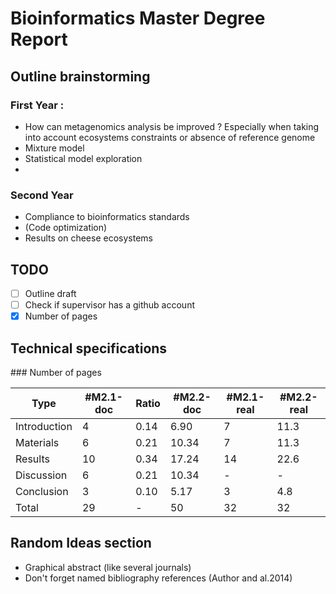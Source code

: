 # Bioinformatics Master Degree Report

## Outline brainstorming

### First Year :

* How can metagenomics analysis be improved ? Especially when taking into account ecosystems constraints or absence of reference genome
* Mixture model
* Statistical model exploration
* 

### Second Year 

* Compliance to bioinformatics standards
* (Code optimization)
* Results on cheese ecosystems

## TODO

* [ ] Outline draft
* [ ] Check if supervisor has a github account
* [x] Number of pages

## Technical specifications

### Number of pages


Type         |  #M2.1-doc | Ratio | #M2.2-doc | #M2.1-real | #M2.2-real
-------------| -----------|-------|-----------|------------|------------
Introduction |    4       |   0.14|     6.90  |    7       |     11.3
Materials    |    6       |   0.21|    10.34  |    7       |     11.3
Results      |    10      |   0.34|    17.24  |    14      |     22.6
Discussion   |    6       |   0.21|    10.34  |    -       |     -
Conclusion   |    3       |   0.10|     5.17  |    3       |     4.8
Total        |    29      |    -  |     50    |    32      |     32







## Random Ideas section

* Graphical abstract (like several journals)
* Don't forget named bibliography references (Author and al.2014)

